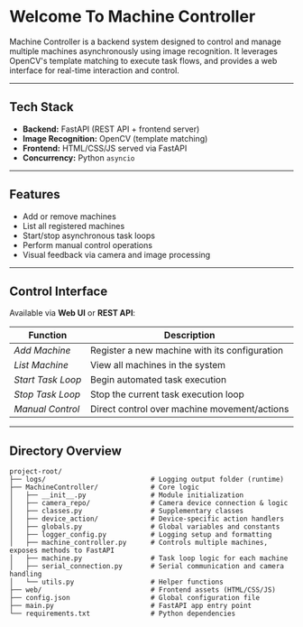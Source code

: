 # Welcome To Machine Controller
Machine Controller is a backend system designed to control and manage multiple machines asynchronously using image recognition. It leverages OpenCV's template matching to execute task flows, and provides a web interface for real-time interaction and control.

---

## Tech Stack

- **Backend:** FastAPI (REST API + frontend server)
- **Image Recognition:** OpenCV (template matching)
- **Frontend:** HTML/CSS/JS served via FastAPI
- **Concurrency:** Python `asyncio`

---

## Features

- Add or remove machines
- List all registered machines
- Start/stop asynchronous task loops
- Perform manual control operations
- Visual feedback via camera and image processing

---

## Control Interface

Available via **Web UI** or **REST API**:

| Function            | Description                                         |
|---------------------|-----------------------------------------------------|
| *Add Machine*       | Register a new machine with its configuration       |
| *List Machine*      | View all machines in the system                     |
| *Start Task Loop*   | Begin automated task execution                      |
| *Stop Task Loop*    | Stop the current task execution loop                |
| *Manual Control*    | Direct control over machine movement/actions        |

---

## Directory Overview
```text
project-root/
├── logs/                          # Logging output folder (runtime)
├── MachineController/             # Core logic
│   ├── __init__.py                # Module initialization
│   ├── camera_repo/               # Camera device connection & logic
│   ├── classes.py                 # Supplementary classes
│   ├── device_action/             # Device-specific action handlers
│   ├── globals.py                 # Global variables and constants
│   ├── logger_config.py           # Logging setup and formatting
│   ├── machine_controller.py      # Controls multiple machines, exposes methods to FastAPI
│   ├── machine.py                 # Task loop logic for each machine
│   ├── serial_connection.py       # Serial communication and camera handling
│   └── utils.py                   # Helper functions
├── web/                           # Frontend assets (HTML/CSS/JS)
├── config.json                    # Global configuration file
├── main.py                        # FastAPI app entry point
└── requirements.txt               # Python dependencies

```